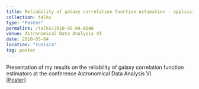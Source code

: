 ```yaml
---
title: Reliability of galaxy correlation function estimation - application to SDSS DR7
collection: talks
type: "Poster"
permalink: /talks/2010-05-04-ADA6
venue: Astronomical Data Analysis VI
date: 2010-05-04
location: "Tunisia"
tag: poster
---
```


Presentation of my results on the reliability of galaxy correlation function estimators at the conference Astronomical Data Analysis VI. <br>
[[Poster]](/files/2010-05-04-ADA6.pdf)<br><br>

